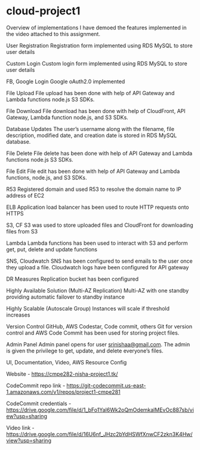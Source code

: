 # cloud-project1

Overview of implementations
I have demoed the features implemented in the video attached to this assignment.

User Registration
Registration form implemented using RDS MySQL to store user details


Custom Login
Custom login form implemented using RDS MySQL to store user details


FB, Google Login
Google oAuth2.0 implemented


File Upload
File upload has been done with help of API Gateway and Lambda functions node.js S3 SDKs.


File Download
File download has been done with help of CloudFront, API Gateway, Lambda function node.js, and S3 SDKs.


Database Updates
The user’s username along with the filename, file description, modified date, and creation date is stored in RDS MySQL database.


File Delete 
File delete has been done with help of API Gateway and Lambda functions node.js S3 SDKs.


File Edit
File edit has been done with help of API Gateway and Lambda functions, node.js, and  S3 SDKs.


R53
Registered domain and used R53 to resolve the domain name to IP address of EC2


ELB
Application load balancer has been used to route HTTP requests onto HTTPS


S3, CF
S3 was used to store uploaded files and CloudFront for downloading files from S3


Lambda
Lambda functions has been used to interact with S3 and perform get, put, delete and update functions


SNS, Cloudwatch
SNS has been configured to send emails to the user once they upload a file.
Cloudwatch logs have been configured for API gateway


DR Measures
Replication bucket has been configured


Highly Available Solution (Multi-AZ Replication)
Multi-AZ with one standby providing automatic failover to standby instance


Highly Scalable (Autoscale Group)
Instances will scale if threshold increases


Version Control GitHub, AWS Codestar, Code commit, others
Git for version control and AWS Code Commit has been used for storing project files.


Admin Panel
Admin panel opens for user srinishaa@gmail.com. The admin is given the privilege to get, update, and delete everyone’s files.


UI, Documentation, Video, AWS Resource Config

Website - https://cmpe282-nisha-project1.tk/

CodeCommit repo link - https://git-codecommit.us-east-1.amazonaws.com/v1/repos/project1-cmpe281

CodeCommit credentials - https://drive.google.com/file/d/1_bFo1YaI6Wk2oQmOdemkalMEvOc887sb/view?usp=sharing

Video link - https://drive.google.com/file/d/16U6nf_JHzc2bYdHSWfXnwCF2zkn3K4Hw/view?usp=sharing







